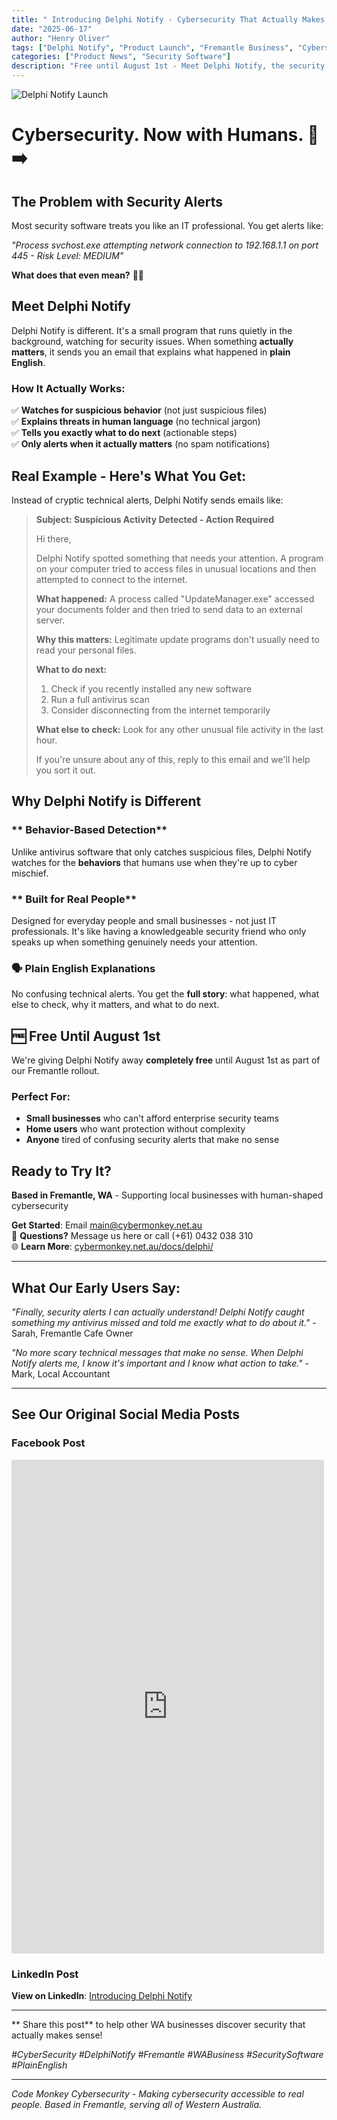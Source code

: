 ```yaml
---
title: " Introducing Delphi Notify - Cybersecurity That Actually Makes Sense"
date: "2025-06-17"
author: "Henry Oliver"
tags: ["Delphi Notify", "Product Launch", "Fremantle Business", "Cybersecurity Software"]
categories: ["Product News", "Security Software"]
description: "Free until August 1st - Meet Delphi Notify, the security monitoring tool that explains threats in plain English instead of confusing technical alerts."
---
```


![Delphi Notify Launch](/images/oh_the_hacks_web.jpg)

# **Cybersecurity. Now with Humans.** 🤖➡️

## **The Problem with Security Alerts**

Most security software treats you like an IT professional. You get alerts like:

*"Process svchost.exe attempting network connection to 192.168.1.1 on port 445 - Risk Level: MEDIUM"*

**What does that even mean?** 🤷‍♀️

## **Meet Delphi Notify** 

Delphi Notify is different. It's a small program that runs quietly in the background, watching for security issues. When something **actually matters**, it sends you an email that explains what happened in **plain English**.

### **How It Actually Works:**

✅ **Watches for suspicious behavior** (not just suspicious files)  
✅ **Explains threats in human language** (no technical jargon)  
✅ **Tells you exactly what to do next** (actionable steps)  
✅ **Only alerts when it actually matters** (no spam notifications)

## **Real Example - Here's What You Get:** 

Instead of cryptic technical alerts, Delphi Notify sends emails like:

> **Subject: Suspicious Activity Detected - Action Required**
> 
> Hi there,  
> 
> Delphi Notify spotted something that needs your attention. A program on your computer tried to access files in unusual locations and then attempted to connect to the internet.
> 
> **What happened:** A process called "UpdateManager.exe" accessed your documents folder and then tried to send data to an external server.
> 
> **Why this matters:** Legitimate update programs don't usually need to read your personal files.
> 
> **What to do next:**
> 1. Check if you recently installed any new software
> 2. Run a full antivirus scan
> 3. Consider disconnecting from the internet temporarily
> 
> **What else to check:** Look for any other unusual file activity in the last hour.
> 
> If you're unsure about any of this, reply to this email and we'll help you sort it out.

## **Why Delphi Notify is Different** 

### ** Behavior-Based Detection**
Unlike antivirus software that only catches suspicious files, Delphi Notify watches for the **behaviors** that humans use when they're up to cyber mischief.

### ** Built for Real People**
Designed for everyday people and small businesses - not just IT professionals. It's like having a knowledgeable security friend who only speaks up when something genuinely needs your attention.

### **🗣️ Plain English Explanations**
No confusing technical alerts. You get the **full story**: what happened, what else to check, why it matters, and what to do next.

## **🆓 Free Until August 1st**

We're giving Delphi Notify away **completely free** until August 1st as part of our Fremantle rollout.

### **Perfect For:**
- **Small businesses** who can't afford enterprise security teams
- **Home users** who want protection without complexity  
- **Anyone** tired of confusing security alerts that make no sense

## **Ready to Try It?** 

 **Based in Fremantle, WA** - Supporting local businesses with human-shaped cybersecurity

 **Get Started**: Email [main@cybermonkey.net.au](mailto:main@cybermonkey.net.au?subject=Delphi%20Notify%20Free%20Trial)  
💬 **Questions?** Message us here or call (+61) 0432 038 310  
🌐 **Learn More**: [cybermonkey.net.au/docs/delphi/](https://cybermonkey.net.au/docs/delphi/)

---

## **What Our Early Users Say:**

*"Finally, security alerts I can actually understand! Delphi Notify caught something my antivirus missed and told me exactly what to do about it."* - Sarah, Fremantle Cafe Owner

*"No more scary technical messages that make no sense. When Delphi Notify alerts me, I know it's important and I know what action to take."* - Mark, Local Accountant

---

## **See Our Original Social Media Posts**

### Facebook Post
<iframe src="https://www.facebook.com/plugins/post.php?href=https%3A%2F%2Fwww.facebook.com%2Fcodemonkeycyber%2Fposts%2Fpfbid0jMWEmzxuSMkepkRvUMZm91qDSXrgEZFKaPX6Jhs8RUkq1SRqtVh3dooxuQVnPJdel&show_text=true&width=500" width="500" height="790" style="border:none;overflow:hidden" scrolling="no" frameborder="0" allowfullscreen="true" allow="autoplay; clipboard-write; encrypted-media; picture-in-picture; web-share"></iframe>

### LinkedIn Post
**View on LinkedIn**: [Introducing Delphi Notify](https://www.linkedin.com/posts/codemonkeycyber_introducing-delphi-notify-were-code-monkey-activity-7340576400090812416-73c5)

---

** Share this post** to help other WA businesses discover security that actually makes sense!

*#CyberSecurity #DelphiNotify #Fremantle #WABusiness #SecuritySoftware #PlainEnglish*

---

*Code Monkey Cybersecurity - Making cybersecurity accessible to real people. Based in Fremantle, serving all of Western Australia.*